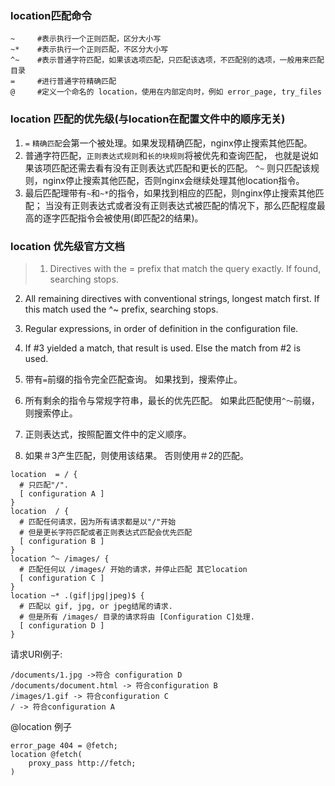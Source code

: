 ### location匹配命令
```
~     #表示执行一个正则匹配，区分大小写
~*    #表示执行一个正则匹配，不区分大小写
^~    #表示普通字符匹配，如果该选项匹配，只匹配该选项，不匹配别的选项，一般用来匹配目录
=     #进行普通字符精确匹配
@     #定义一个命名的 location，使用在内部定向时，例如 error_page, try_files
```

### location 匹配的优先级(与location在配置文件中的顺序无关)
1. `=` `精确匹配`会第一个被处理。如果发现精确匹配，nginx停止搜索其他匹配。
2. 普通字符匹配，`正则表达式规则`和`长的块规则`将被优先和查询匹配，
    也就是说如果该项匹配还需去看有没有正则表达式匹配和更长的匹配。
    `^~` 则只匹配该规则，nginx停止搜索其他匹配，否则nginx会继续处理其他location指令。
3. 最后匹配理带有`~`和`~*`的指令，如果找到相应的匹配，则nginx停止搜索其他匹配；
    当没有正则表达式或者没有正则表达式被匹配的情况下，那么匹配程度最高的逐字匹配指令会被使用(即匹配2的结果)。
    
### location 优先级官方文档
>1.  Directives with the = prefix that match the query exactly. If found, searching stops.
2.  All remaining directives with conventional strings, longest match first. If this match used the ^~ prefix, searching stops.
3.  Regular expressions, in order of definition in the configuration file.
4.  If #3 yielded a match, that result is used. Else the match from #2 is used.

1. 带有`=`前缀的指令完全匹配查询。 如果找到，搜索停止。
2. 所有剩余的指令与常规字符串，最长的优先匹配。 如果此匹配使用`^〜`前缀，则搜索停止。
3. 正则表达式，按照配置文件中的定义顺序。
4. 如果＃3产生匹配，则使用该结果。 否则使用＃2的匹配。

```
location  = / {
  # 只匹配"/".
  [ configuration A ] 
}
location  / {
  # 匹配任何请求，因为所有请求都是以"/"开始
  # 但是更长字符匹配或者正则表达式匹配会优先匹配
  [ configuration B ] 
}
location ^~ /images/ {
  # 匹配任何以 /images/ 开始的请求，并停止匹配 其它location
  [ configuration C ] 
}
location ~* .(gif|jpg|jpeg)$ {
  # 匹配以 gif, jpg, or jpeg结尾的请求. 
  # 但是所有 /images/ 目录的请求将由 [Configuration C]处理.   
  [ configuration D ] 
}
```
请求URI例子:
```
/documents/1.jpg ->符合 configuration D
/documents/document.html -> 符合configuration B
/images/1.gif -> 符合configuration C
/ -> 符合configuration A
```

@location 例子
```
error_page 404 = @fetch;
location @fetch(
    proxy_pass http://fetch;
)
```